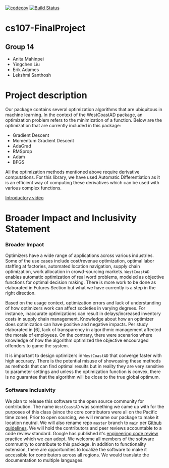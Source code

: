 [![codecov](https://codecov.io/gh/West-Coast-Differentiators/cs107-FinalProject/branch/master/graph/badge.svg?token=CVUJ0SI09S)](https://codecov.io/gh/West-Coast-Differentiators/cs107-FinalProject)
[![Build Status](https://travis-ci.com/West-Coast-Differentiators/cs107-FinalProject.svg?token=LcEGi8DXzVyEeNU9JqUx&branch=master)](https://travis-ci.com/West-Coast-Differentiators/cs107-FinalProject)

# cs107-FinalProject

## Group 14
* Anita Mahinpei
* Yingchen Liu
* Erik Adames
* Lekshmi Santhosh


# Project description

Our package contains several optimization algorithms that are ubiquitous in machine learning. In the context of the WestCoastAD package, an optimization problem refers to the minimization of a function. Below are the optimization that are currently included in this package:
  * Gradient Descent
  * Momentum Gradient Descent
  * AdaGrad
  * RMSprop
  * Adam
  * BFGS

All the optimization methods mentioned above require derivative computations. For this library, we have used Automatic Differentiation as it is an efficient way of computing these derivatives which can be used with various complex functions.

[Introductory video](https://youtu.be/qErU1uYU85E)

# Broader Impact and Inclusivity Statement

### Broader Impact

Optimizers have a wide range of applications across various industries. Some of the use cases include 
cost/revenue optimization, optimal labor staffing at factories, automated location navigation, supply chain optimization, work allocation in crowd-sourcing markets.
`WestCoastAD` enables automatic optimization of real word problems, modeled as objective functions for optimal decision making.
There is more work to be done as elaborated in Futures Section but what we have currently is a step in the right direction.

Based on the usage context, optimization errors and lack of understanding of how optimizers work can affect societies in varying degrees.
For instance, inaccurate optimizations can result in delays/increased inventory costs in supply chain management. Knowledge about how an optimizer does optimization can have positive and negative impacts.
Per study elaborated in [6], lack of transparency in algorithmic management affected the morale of employees.
On the contrary, there were scenarios where knowledge of how the algorithm optimized the objective encouraged offenders to game the system.

It is important to design optimizers in `WestCoastAD` that converge faster with high accuracy. There is the potential misuse of showcasing these methods as methods that can find optimal results but in reality they are very sensitive to parameter settings and unless the optimization function is convex, there is no guarantee that the algorithm will be close to the true global optimum.

### Software Inclusivity

We plan to release this software to the open source community for contribution.
The name `WestCoastAD` was something we came up with for the purposes of this class (since the core contributors were all on the Pacific time zone).
Prior to open sourcing, we will rename our package to make it location neutral.
We will also rename repo `master` branch to `main` per [Github guidelines](https://github.com/github/renaming).
We will hold the contributors and peer reviews accountable to a code review standard.
Google has published it's [engineering code review](https://github.com/google/eng-practices/blob/master/review/index.md) practice which we can adopt.
We welcome all members of the software community to contribute to this package. 
In addition to functionality extension, there are opportunities to localize the software to make it accessible for contributors across all regions.
We would translate the documentation to multiple languages.
